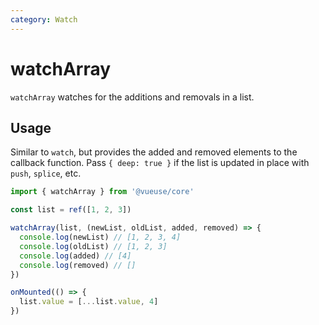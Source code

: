 ```yaml
---
category: Watch
---
```


# watchArray

`watchArray` watches for the additions and removals in a list.

## Usage

Similar to `watch`, but provides the added and removed elements to the callback function. Pass `{ deep: true }` if the list is updated in place with `push`, `splice`, etc.

```ts
import { watchArray } from '@vueuse/core'

const list = ref([1, 2, 3])

watchArray(list, (newList, oldList, added, removed) => {
  console.log(newList) // [1, 2, 3, 4]
  console.log(oldList) // [1, 2, 3]
  console.log(added) // [4]
  console.log(removed) // []
})

onMounted(() => {
  list.value = [...list.value, 4]
})
```
